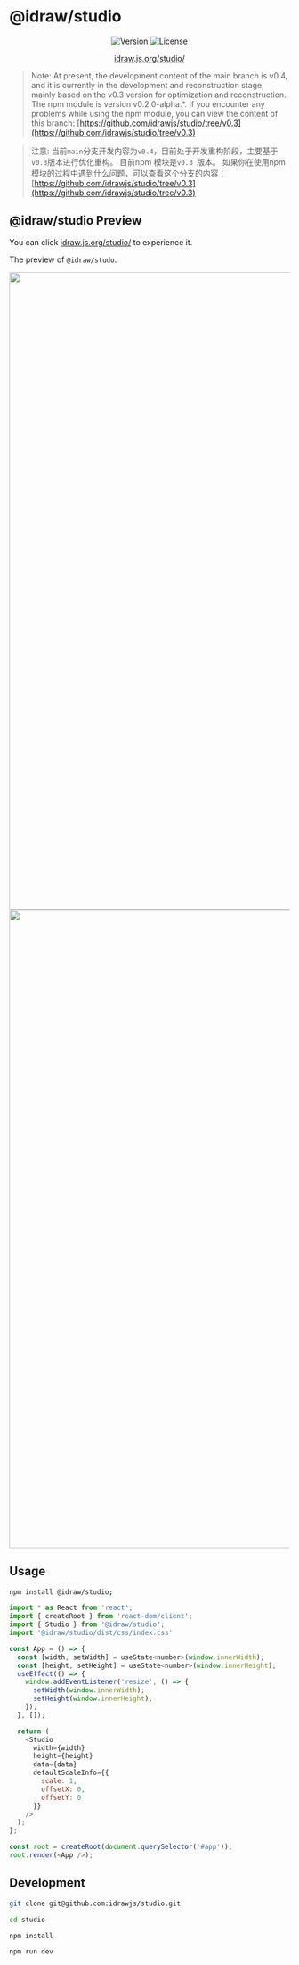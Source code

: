 # @idraw/studio

<p align="center">
  <a href="https://www.npmjs.com/package/@idraw/studio">
    <img src="https://img.shields.io/npm/v/@idraw/studio.svg?sanitize=@idraw/studio" alt="Version">
  </a>
  <a href="https://www.npmjs.com/package/@idraw/studio">
    <img src="https://img.shields.io/npm/l/@idraw/studio.svg?sanitize=true" alt="License">
  </a>
</p>

<p align="center">
  <a href="https://idraw.js.org/studio/" target="_blank">idraw.js.org/studio/</a>
</p>

> Note:
> At present, the development content of the main branch is v0.4, and it is currently in the development and reconstruction stage, mainly based on the v0.3 version for optimization and reconstruction.
> The npm module is version v0.2.0-alpha.*. If you encounter any problems while using the npm module, you can view the content of this branch: [https://github.com/idrawjs/studio/tree/v0.3](https://github.com/idrawjs/studio/tree/v0.3)


> 注意:
> 当前`main`分支开发内容为`v0.4`，目前处于开发重构阶段，主要基于`v0.3`版本进行优化重构。
> 目前npm 模块是`v0.3 `版本。 如果你在使用npm模块的过程中遇到什么问题，可以查看这个分支的内容： [https://github.com/idrawjs/studio/tree/v0.3](https://github.com/idrawjs/studio/tree/v0.3)


## @idraw/studio Preview

You can click [idraw.js.org/studio/](https://idraw.js.org/studio) to experience it.

The preview of `@idraw/studo`. 


<p align="center">
  <img width="1145" alt="image" src="https://github.com/idrawjs/studio/assets/8216630/62b9bc71-5fca-421d-9c6e-b7512edc77f2" width="700">

  <img width="1145" alt="image" src="https://github.com/idrawjs/studio/assets/8216630/5b4cc1dc-89e1-4f67-84fa-578667d42bf7" width="700">
</p>

## Usage

```sh 
npm install @idraw/studio;
```

```js
import * as React from 'react';
import { createRoot } from 'react-dom/client';
import { Studio } from '@idraw/studio';
import '@idraw/studio/dist/css/index.css'

const App = () => { 
  const [width, setWidth] = useState<number>(window.innerWidth);
  const [height, setHeight] = useState<number>(window.innerHeight);
  useEffect(() => {
    window.addEventListener('resize', () => {
      setWidth(window.innerWidth);
      setHeight(window.innerHeight);
    });
  }, []); 

  return (
    <Studio
      width={width}
      height={height} 
      data={data}
      defaultScaleInfo={{ 
        scale: 1,
        offsetX: 0,
        offsetY: 0
      }}
    />
  );
};

const root = createRoot(document.querySelector('#app'));
root.render(<App />);

```

## Development

```sh
git clone git@github.com:idrawjs/studio.git

cd studio

npm install

npm run dev
```
